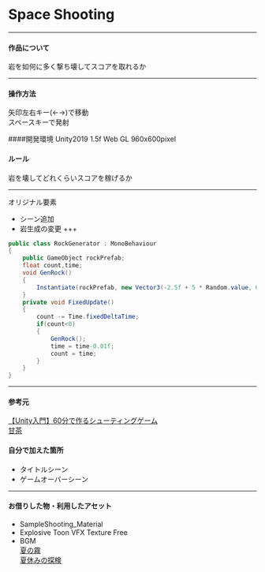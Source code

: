 # Space Shooting

---

#### 作品について
岩を如何に多く撃ち壊してスコアを取れるか


---

#### 操作方法
矢印左右キー(←→)で移動  
スペースキーで発射
   
####開発環境
Unity2019 1.5f
Web GL
960x600pixel
    
#### ルール
岩を壊してどれくらいスコアを稼げるか

---

オリジナル要素
- シーン追加
- 岩生成の変更
+++
```cs
public class RockGenerator : MonoBehaviour
{
    public GameObject rockPrefab;
    float count,time;
    void GenRock()
    {
        Instantiate(rockPrefab, new Vector3(-2.5f + 5 * Random.value, 6, 0), Quaternion.identity);
    }
    private void FixedUpdate()
    {
        count -= Time.fixedDeltaTime;
        if(count<0)
        {
            GenRock();
            time = time-0.01f;
            count = time;
        }
    }
}
```
---

#### 参考元
[【Unity入門】60分で作るシューティングゲーム](http://nn-hokuson.hatenablog.com/entry/2016/07/04/213231)   
[甘茶](https://amachamusic.chagasi.com)


#### 自分で加えた箇所
- タイトルシーン
- ゲームオーバーシーン

---

#### お借りした物・利用したアセット
- SampleShooting_Material
- Explosive Toon VFX Texture Free
- BGM   
[夏の霧](https://amachamusic.chagasi.com/music_natsunokiri.html)   
[夏休みの探検](https://amachamusic.chagasi.com/music_natsuyasuminotanken.html)
